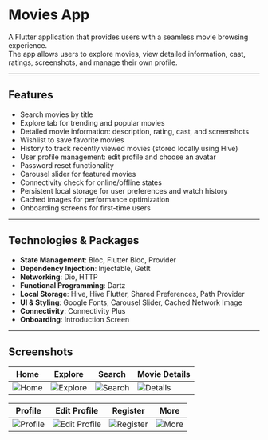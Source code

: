 # Movies App

A Flutter application that provides users with a seamless movie browsing experience.  
The app allows users to explore movies, view detailed information, cast, ratings, screenshots, and manage their own profile.

---

## Features
- Search movies by title
- Explore tab for trending and popular movies
- Detailed movie information: description, rating, cast, and screenshots
- Wishlist to save favorite movies
- History to track recently viewed movies (stored locally using Hive)
- User profile management: edit profile and choose an avatar
- Password reset functionality
- Carousel slider for featured movies
- Connectivity check for online/offline states
- Persistent local storage for user preferences and watch history
- Cached images for performance optimization
- Onboarding screens for first-time users

---

## Technologies & Packages
- **State Management**: Bloc, Flutter Bloc, Provider
- **Dependency Injection**: Injectable, GetIt
- **Networking**: Dio, HTTP
- **Functional Programming**: Dartz
- **Local Storage**: Hive, Hive Flutter, Shared Preferences, Path Provider
- **UI & Styling**: Google Fonts, Carousel Slider, Cached Network Image
- **Connectivity**: Connectivity Plus
- **Onboarding**: Introduction Screen

---

## Screenshots

| Home | Explore | Search | Movie Details |
|------|---------|--------|---------------|
| ![Home](screenshots/Movies%20App%20Home%20Tab.png) | ![Explore](screenshots/Movies%20App%20Explore%20Tab.png) | ![Search](screenshots/Movies%20App%20Search%20Tab.png) | ![Details](screenshots/Movies%20App%20More%20Movie%20Details.png) |

| Profile | Edit Profile | Register | More |
|---------|--------------|----------|------|
| ![Profile](screenshots/Movies%20App%20Profile%20Tab.png) | ![Edit Profile](screenshots/Movies%20App%20Edit%20Profile%20Tab.png) | ![Register](screenshots/Movies%20App%20Register.png) | ![More](screenshots/Movies%20App%20More%20Home%20Tab.png) |
